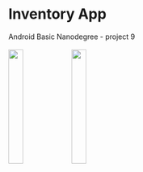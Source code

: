 # Inventory App
Android Basic Nanodegree - project 9
<br /><br />
<img width="24%" src="https://github.com/karol-dabrowski/score-keeper/blob/master/screenshots/Screenshot_1542642986.png">
<img width="24%" src="https://github.com/karol-dabrowski/score-keeper/blob/master/screenshots/Screenshot_1542642995.png">
